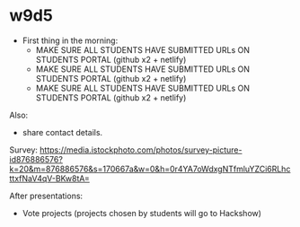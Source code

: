 
# w9d5




- First thing in the morning:
  - MAKE SURE ALL STUDENTS HAVE SUBMITTED URLs ON STUDENTS PORTAL (github x2 + netlify)
  - MAKE SURE ALL STUDENTS HAVE SUBMITTED URLs ON STUDENTS PORTAL (github x2 + netlify)
  - MAKE SURE ALL STUDENTS HAVE SUBMITTED URLs ON STUDENTS PORTAL (github x2 + netlify)


Also:
- share contact details.





Survey:
https://media.istockphoto.com/photos/survey-picture-id876886576?k=20&m=876886576&s=170667a&w=0&h=0r4YA7oWdxgNTfmluYZCi6RLhcttxfNaV4qV-BKw8tA=


After presentations:
- Vote projects (projects chosen by students will go to Hackshow)



<!-- 
  Avoid: 
  
  https://thecodinglove.com/when-we-fix-bugs-in-production


-->


<!--

@Luis: schedule code freeze message



Code Freeze Time 
- Full test on production (check all is ok)
- No further changes on production.

If you discover any critical bug, let us know so that we can try to help asap.

https://i.imgflip.com/6ppexe.jpg

-->
